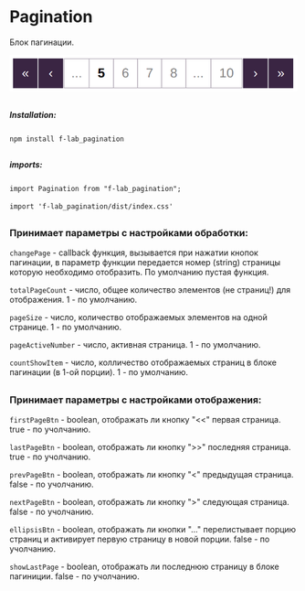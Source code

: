 # Pagination

Блок пагинации.


![Image alt](https://github.com/Sav231189/f-lab_pagination/raw/master/src/assets/images/image.png)

##

##### Installation: 
`npm install f-lab_pagination`

##
##### imports: 
`import Pagination from "f-lab_pagination";`

 `import 'f-lab_pagination/dist/index.css'`

##
### Принимает параметры с настройками обработки:

`changePage` - callback функция, вызывается при нажатии кнопок пагинации, в параметр функции передается номер (string) страницы которую необходимо отобразить.
По умолчанию пустая функция.

`totalPageCount` - число, общее количество элементов (не страниц!) для отображения. 1 - по умолчанию.

`pageSize` - число, количество отображаемых элементов на одной странице. 1 - по умолчанию.

`pageActiveNumber` - число, активная страница. 1 - по умолчанию.

`countShowItem` - число, колличество отображаемых страниц в блоке пагинации (в 1-ой порции). 1 - по умолчанию.
##

### Принимает параметры с настройками отображения:

`firstPageBtn` - boolean, отображать ли кнопку "<<" первая страница. true - по учолчанию.

`lastPageBtn` - boolean, отображать ли кнопку ">>" последняя страница. true - по учолчанию.

`prevPageBtn` - boolean, отображать ли кнопку "<" предыдущая страница. false - по учолчанию.

`nextPageBtn` - boolean, отображать ли кнопку ">" следующая страница. false - по учолчанию.

`ellipsisBtn` - boolean, отображать ли кнопки "..." перелистывает порцию страниц и активирует первую страницу в новой порции. false - по учолчанию.

`showLastPage` - boolean, отображать ли последнюю страницу в блоке пагиниции. false - по учолчанию.
